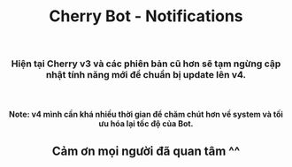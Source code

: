 <center><h1>Cherry Bot - Notifications</h1></br>
<h3>Hiện tại Cherry v3 và các phiên bản cũ hơn sẽ tạm ngừng cập nhật tính năng mới để chuẩn bị update lên v4.</h3></br>
<h4>Note: v4 mình cần khá nhiều thời gian để chăm chút hơn về system và tối ưu hóa lại tốc độ của Bot.</h4>
<h2> Cảm ơn mọi người đã quan tâm ^^</h2></center>
